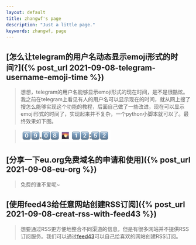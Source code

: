 ```yaml
---
layout: default
title: zhangwf's page
description: "Just a little page."
keywords: zhangwf, page
---
```



## [怎么让telegram的用户名动态显示emoji形式的时间?]({% post_url 2021-09-08-telegram-username-emoji-time %})

>想想，telegram的用户名能够显示emoji形式的现在时间，是不是很酷炫。我之前在telegram上看见有人的用户名可以显示现在的时间，就从网上搜了搜怎么能够实现这个功能的教程，后面自己做了一些改进，现在可以显示emoji形式的时间了，实现起来并不复杂，一个python小脚本就可以了。最终效果如下图。

>![username_with_emoji_time](/assets/img/2021-09-08-telegram-username-emoji-time/1.png)

## [分享一下eu.org免费域名的申请和使用]({% post_url 2021-09-08-eu-org %})

>免费的谁不爱呢~

## [使用feed43给任意网站创建RSS订阅]({% post_url 2021-09-08-creat-rss-with-feed43 %})

>想要通过RSS更方便地整合不同渠道的信息，但是有很多网站并不提供RSS订阅服务。我们可以通过[feed43](https://feed43.com)可以自己给喜欢的网站创建RSS订阅。